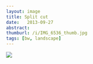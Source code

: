 ```yaml
---
layout: image
title: Split cut
date:   2013-09-27
abstract: 
thumburl: /i/IMG_6536_thumb.jpg
tags: [bw, landscape]
---
```

![]({{site.url}}/i/IMG_6536.jpg)


